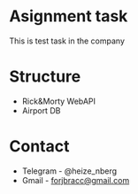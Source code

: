 # Asignment task
This is test task in the company
# Structure
- Rick&Morty WebAPI
- Airport DB
# Contact
- Telegram - @heize_nberg
- Gmail - forjbracc@gmail.com

